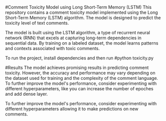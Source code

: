 #Comment Toxicity Model using Long Short-Term Memory (LSTM)
This repository contains a comment toxicity model implemented using the Long Short-Term Memory (LSTM) algorithm. 
The model is designed to predict the toxicity level of text comments.

The model is built using the LSTM algorithm, a type of recurrent neural network (RNN) that excels at capturing 
long-term dependencies in sequential data. By training on a labeled dataset, the model learns patterns and contexts
associated with toxic comments.

To run the project, install dependencies and then run 
#python toxicity.py

#Results
The model achieves promising results in predicting comment toxicity. However,
the accuracy and performance may vary depending on the dataset used for training and 
the complexity of the comment language.
To further improve the model's performance, consider experimenting with different 
hyperparameters, like you can increase the number of epoches and add dense layer.






To further improve the model's performance, consider experimenting with different hyperparameters
allowing it to make predictions on new comments.

